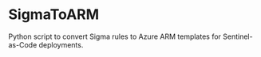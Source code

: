 # SigmaToARM
Python script to convert Sigma rules to Azure ARM templates for Sentinel-as-Code deployments.
